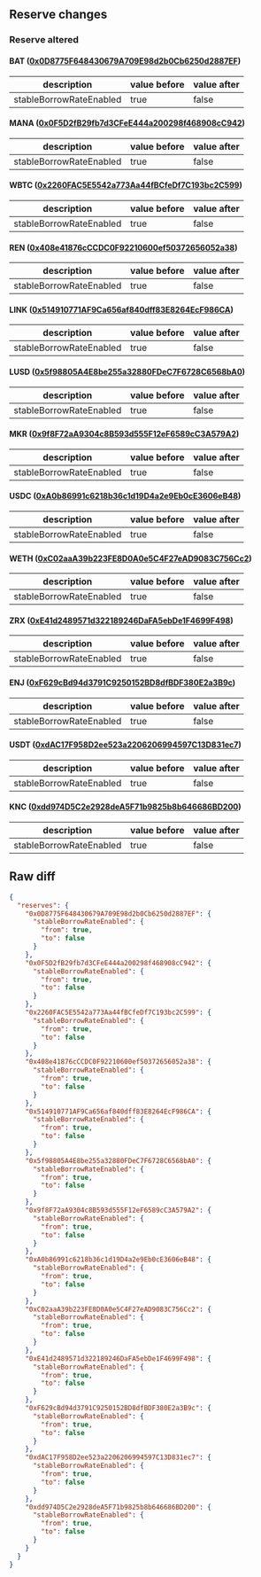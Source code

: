 ## Reserve changes

### Reserve altered

#### BAT ([0x0D8775F648430679A709E98d2b0Cb6250d2887EF](https://etherscan.io/address/0x0D8775F648430679A709E98d2b0Cb6250d2887EF))

| description | value before | value after |
| --- | --- | --- |
| stableBorrowRateEnabled | true | false |


#### MANA ([0x0F5D2fB29fb7d3CFeE444a200298f468908cC942](https://etherscan.io/address/0x0F5D2fB29fb7d3CFeE444a200298f468908cC942))

| description | value before | value after |
| --- | --- | --- |
| stableBorrowRateEnabled | true | false |


#### WBTC ([0x2260FAC5E5542a773Aa44fBCfeDf7C193bc2C599](https://etherscan.io/address/0x2260FAC5E5542a773Aa44fBCfeDf7C193bc2C599))

| description | value before | value after |
| --- | --- | --- |
| stableBorrowRateEnabled | true | false |


#### REN ([0x408e41876cCCDC0F92210600ef50372656052a38](https://etherscan.io/address/0x408e41876cCCDC0F92210600ef50372656052a38))

| description | value before | value after |
| --- | --- | --- |
| stableBorrowRateEnabled | true | false |


#### LINK ([0x514910771AF9Ca656af840dff83E8264EcF986CA](https://etherscan.io/address/0x514910771AF9Ca656af840dff83E8264EcF986CA))

| description | value before | value after |
| --- | --- | --- |
| stableBorrowRateEnabled | true | false |


#### LUSD ([0x5f98805A4E8be255a32880FDeC7F6728C6568bA0](https://etherscan.io/address/0x5f98805A4E8be255a32880FDeC7F6728C6568bA0))

| description | value before | value after |
| --- | --- | --- |
| stableBorrowRateEnabled | true | false |


#### MKR ([0x9f8F72aA9304c8B593d555F12eF6589cC3A579A2](https://etherscan.io/address/0x9f8F72aA9304c8B593d555F12eF6589cC3A579A2))

| description | value before | value after |
| --- | --- | --- |
| stableBorrowRateEnabled | true | false |


#### USDC ([0xA0b86991c6218b36c1d19D4a2e9Eb0cE3606eB48](https://etherscan.io/address/0xA0b86991c6218b36c1d19D4a2e9Eb0cE3606eB48))

| description | value before | value after |
| --- | --- | --- |
| stableBorrowRateEnabled | true | false |


#### WETH ([0xC02aaA39b223FE8D0A0e5C4F27eAD9083C756Cc2](https://etherscan.io/address/0xC02aaA39b223FE8D0A0e5C4F27eAD9083C756Cc2))

| description | value before | value after |
| --- | --- | --- |
| stableBorrowRateEnabled | true | false |


#### ZRX ([0xE41d2489571d322189246DaFA5ebDe1F4699F498](https://etherscan.io/address/0xE41d2489571d322189246DaFA5ebDe1F4699F498))

| description | value before | value after |
| --- | --- | --- |
| stableBorrowRateEnabled | true | false |


#### ENJ ([0xF629cBd94d3791C9250152BD8dfBDF380E2a3B9c](https://etherscan.io/address/0xF629cBd94d3791C9250152BD8dfBDF380E2a3B9c))

| description | value before | value after |
| --- | --- | --- |
| stableBorrowRateEnabled | true | false |


#### USDT ([0xdAC17F958D2ee523a2206206994597C13D831ec7](https://etherscan.io/address/0xdAC17F958D2ee523a2206206994597C13D831ec7))

| description | value before | value after |
| --- | --- | --- |
| stableBorrowRateEnabled | true | false |


#### KNC ([0xdd974D5C2e2928deA5F71b9825b8b646686BD200](https://etherscan.io/address/0xdd974D5C2e2928deA5F71b9825b8b646686BD200))

| description | value before | value after |
| --- | --- | --- |
| stableBorrowRateEnabled | true | false |


## Raw diff

```json
{
  "reserves": {
    "0x0D8775F648430679A709E98d2b0Cb6250d2887EF": {
      "stableBorrowRateEnabled": {
        "from": true,
        "to": false
      }
    },
    "0x0F5D2fB29fb7d3CFeE444a200298f468908cC942": {
      "stableBorrowRateEnabled": {
        "from": true,
        "to": false
      }
    },
    "0x2260FAC5E5542a773Aa44fBCfeDf7C193bc2C599": {
      "stableBorrowRateEnabled": {
        "from": true,
        "to": false
      }
    },
    "0x408e41876cCCDC0F92210600ef50372656052a38": {
      "stableBorrowRateEnabled": {
        "from": true,
        "to": false
      }
    },
    "0x514910771AF9Ca656af840dff83E8264EcF986CA": {
      "stableBorrowRateEnabled": {
        "from": true,
        "to": false
      }
    },
    "0x5f98805A4E8be255a32880FDeC7F6728C6568bA0": {
      "stableBorrowRateEnabled": {
        "from": true,
        "to": false
      }
    },
    "0x9f8F72aA9304c8B593d555F12eF6589cC3A579A2": {
      "stableBorrowRateEnabled": {
        "from": true,
        "to": false
      }
    },
    "0xA0b86991c6218b36c1d19D4a2e9Eb0cE3606eB48": {
      "stableBorrowRateEnabled": {
        "from": true,
        "to": false
      }
    },
    "0xC02aaA39b223FE8D0A0e5C4F27eAD9083C756Cc2": {
      "stableBorrowRateEnabled": {
        "from": true,
        "to": false
      }
    },
    "0xE41d2489571d322189246DaFA5ebDe1F4699F498": {
      "stableBorrowRateEnabled": {
        "from": true,
        "to": false
      }
    },
    "0xF629cBd94d3791C9250152BD8dfBDF380E2a3B9c": {
      "stableBorrowRateEnabled": {
        "from": true,
        "to": false
      }
    },
    "0xdAC17F958D2ee523a2206206994597C13D831ec7": {
      "stableBorrowRateEnabled": {
        "from": true,
        "to": false
      }
    },
    "0xdd974D5C2e2928deA5F71b9825b8b646686BD200": {
      "stableBorrowRateEnabled": {
        "from": true,
        "to": false
      }
    }
  }
}
```